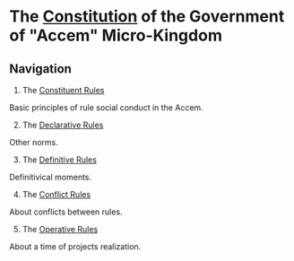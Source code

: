 # The [Constitution](https://en.wikipedia.org/wiki/Constitution) of the Government of "Accem" Micro-Kingdom
## Navigation
1. The [Constituent Rules](https://github.com/The-Government-of-Accem-Micro-Kingdom/The-Constitution/tree/main/Constituents)

  Basic principles of rule social conduct in the Accem.

2. The [Declarative Rules](https://github.com/The-Government-of-Accem-Micro-Kingdom/The-Constitution/tree/main/Declaratives)

  Other norms.

3. The [Definitive Rules](https://github.com/The-Government-of-Accem-Micro-Kingdom/The-Constitution/tree/main/Definitives)

  Definitivical moments.

4. The [Conflict Rules](https://github.com/The-Government-of-Accem-Micro-Kingdom/The-Constitution/tree/main/Conflicts)

  About conflicts between rules.

5. The [Operative Rules](https://github.com/The-Government-of-Accem-Micro-Kingdom/The-Constitution/tree/main/Operatives)

  About a time of projects realization.
